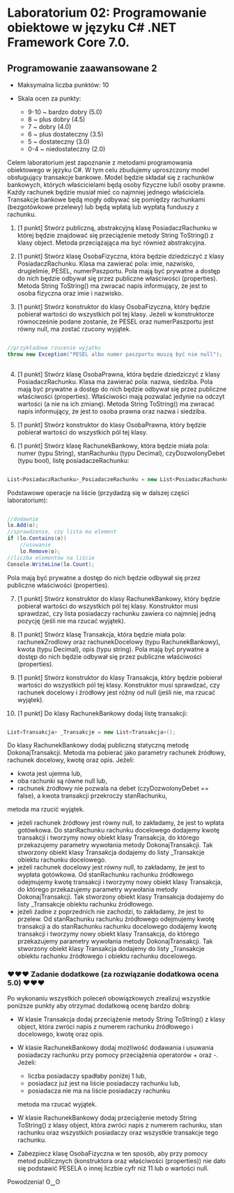 # Laboratorium 02: Programowanie obiektowe w języku C# .NET Framework Core 7.0.
## Programowanie zaawansowane 2

- Maksymalna liczba punktów: 10

- Skala ocen za punkty:
    - 9-10 ~ bardzo dobry (5.0)
    - 8 ~ plus dobry (4.5)
    - 7 ~ dobry (4.0)
    - 6 ~ plus dostateczny (3.5)
    - 5 ~ dostateczny (3.0)
    - 0-4 ~ niedostateczny (2.0)

Celem laboratorium jest zapoznanie z metodami programowania obiektowego w języku C#. W tym celu zbudujemy uproszczony model obsługujący transakcje bankowe. Model będzie składał się z rachunków bankowych, których właścicielami będą osoby fizyczne lub/i osoby prawne. Każdy rachunek będzie musiał mieć co najmniej jednego właściciela. Transakcje bankowe będą mogły odbywać się pomiędzy rachunkami (bezgotówkowe przelewy) lub będą wpłatą lub wypłatą funduszy z rachunku.

1. [1 punkt] Stwórz publiczną, abstrakcyjną klasę PosiadaczRachunku w której będzie znajdować się przeciążenie metody String ToString() z klasy object. Metoda przeciążająca ma być również abstrakcyjna.

2. [1 punkt] Stwórz klasę OsobaFizyczna, która będzie dziedziczyć z klasy PosiadaczRachunku. Klasa ma zawierać pola: imie, nazwisko, drugieImie, PESEL, numerPaszportu. Pola mają być prywatne a dostęp do nich będzie odbywał się przez publiczne właściwości (properties).  Metoda String ToString() ma zwracać napis informujący, że jest to osoba fizyczna oraz imie i nazwisko.

3. [1 punkt] Stwórz konstruktor do klasy OsobaFizyczna, który będzie pobierał wartości do wszystkich pól tej klasy. Jeżeli w konstruktorze równocześnie podane zostanie, że PESEL oraz numerPaszportu jest równy null, ma zostać rzucony wyjątek.

```cs

//przykładowe rzucenie wyjątku
throw new Exception("PESEL albo numer paszportu muszą być nie null");
    
```

4. [1 punkt] Stwórz klasę OsobaPrawna, która będzie dziedziczyć z klasy PosiadaczRachunku. Klasa ma zawierać pola: nazwa, siedziba. Pola mają być prywatne a dostęp do nich będzie odbywał się przez publiczne właściwości (properties). Właściwości mają pozwalać jedynie na odczyt wartości (a nie na ich zmianę). Metoda String ToString() ma zwracać napis informujący, że jest to osoba prawna oraz nazwa i siedziba.

5. [1 punkt] Stwórz konstruktor do klasy OsobaPrawna, który będzie pobierał wartości do wszystkich pól tej klasy.

6. [1 punkt] Stwórz klasę RachunekBankowy, która będzie miała pola: numer (typu String), stanRachunku (typu Decimal), czyDozwolonyDebet (typu bool), listę posiadaczeRachunku:

```cs

List<PosiadaczRachunku>_PosiadaczeRachunku = new List<PosiadaczRachunku>();

```

Podstawowe operacje na liście (przydadzą się w dalszej części laboratorium):

```cs

//dodawnie
lo.Add(o);
//sprawdzenie, czy lista ma element
if (lo.Contains(o))
    //usuwanie
    lo.Remove(o);
//liczba elementów na liście
Console.WriteLine(lo.Count);

```

Pola mają być prywatne a dostęp do nich będzie odbywał się przez publiczne właściwości (properties).

7. [1 punkt] Stwórz konstruktor do klasy RachunekBankowy, który będzie pobierał wartości do wszystkich pól tej klasy. Konstruktor musi sprawdzać, czy lista posiadaczy rachunku zawiera co najmniej jedną pozycję (jeśli nie ma rzucać wyjątek).

8. [1 punkt] Stwórz klasę Transakcja, która będzie miała pola: rachunekZrodlowy oraz rachunekDocelowy (typu RachunekBankowy), kwota (typu Decimal), opis (typu string). Pola mają być prywatne a dostęp do nich będzie odbywał się przez publiczne właściwości (properties).

9. [1 punkt] Stwórz konstruktor do klasy Transakcja, który będzie pobierał wartości do wszystkich pól tej klasy. Konstruktor musi sprawdzać, czy rachunek docelowy i źródłowy jest różny od null (jeśli nie, ma rzucać wyjątek).

10. [1 punkt] Do klasy RachunekBankowy dodaj listę transakcji:

```cs

List<Transakcja> _Transakcje = new List<Transakcja>();

```

Do klasy RachunekBankowy dodaj publiczną statyczną metodę DokonajTransakcji. Metoda ma pobierać jako parametry rachunek źródłowy, rachunek docelowy, kwotę oraz opis. Jeżeli:
- kwota jest ujemna lub,
- oba rachunki są równe null lub,
- rachunek źródłowy nie pozwala na debet (czyDozwolonyDebet == false), a kwota transakcji przekroczy stanRachunku,

metoda ma rzucić wyjątek.

- jeżeli rachunek źródłowy jest równy null, to zakładamy, że jest to wpłata gotówkowa. Do stanRachunku rachunku docelowego dodajemy kwotę transakcji i tworzymy nowy obiekt klasy Transakcja, do którego przekazujemy parametry wywołania metody DokonajTransakcji. Tak stworzony obiekt klasy Transakcja dodajemy do listy _Transakcje obiektu rachunku docelowego.
- jeżeli rachunek docelowy jest równy null, to zakładamy, że jest to wypłata gotówkowa. Od stanRachunku rachunku źródłowego odejmujemy kwotę transakcji i tworzymy nowy obiekt klasy Transakcja, do którego przekazujemy parametry wywołania metody DokonajTransakcji. Tak stworzony obiekt klasy Transakcja dodajemy do listy _Transakcje obiektu rachunku źródłowego.
- jeżeli żadne z poprzednich nie zachodzi, to zakładamy, że jest to przelew. Od stanRachunku rachunku źródłowego odejmujemy kwotę transakcji a do stanRachunku rachunku docelowego dodajemy kwotę transakcji i tworzymy nowy obiekt klasy Transakcja, do którego przekazujemy parametry wywołania metody DokonajTransakcji. Tak stworzony obiekt klasy Transakcja dodajemy do listy _Transakcje obiektu rachunku źródłowego i obiektu rachunku docelowego.

### ❤❤❤ Zadanie dodatkowe (za rozwiązanie dodatkowa ocena 5.0) ❤❤❤


 Po wykonaniu wszystkich poleceń obowiązkowych zrealizuj wszystkie poniższe punkty aby otrzymać dodatkową ocenę bardzo dobrą:
 - W klasie Transakcja dodaj przeciążenie metody String  ToString() z klasy object, która zwróci napis z numerem rachunku źródłowego i docelowego, kwotę oraz opis.
 - W klasie RachunekBankowy dodaj możliwość dodawania i usuwania posiadaczy rachunku przy pomocy przeciążenia operatorów + oraz -. Jeżeli:
    - liczba posiadaczy spadłaby poniżej 1 lub,
    - posiadacz już jest na liście posiadaczy rachunku lub,
    - posiadacza nie ma na liście posiadaczy rachunku

    metoda ma rzucać wyjątek.

- W klasie RachunekBankowy dodaj przeciążenie metody String ToString() z klasy object, która zwróci napis z numerem rachunku, stan rachunku oraz wszystkich posiadaczy oraz wszystkie transakcje tego rachunku.
- Zabezpiecz klasę OsobaFizyczna w ten sposób, aby przy pomocy metod publicznych (konstruktora oraz właściwości (properties)) nie dało się podstawić PESELA o innej liczbie cyfr niż 11 lub o wartości null. 

Powodzenia! ʘ‿ʘ